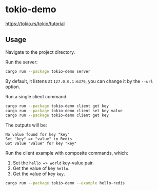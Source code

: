 # tokio-demo

https://tokio.rs/tokio/tutorial

## Usage

Navigate to the project directory.

Run the server:

```bash
cargo run --package tokio-demo server
```

By default, it listens at `127.0.0.1:6379`, you can change it by the `--url` option.

Run a single client command:

```bash
cargo run --package tokio-demo client get key
cargo run --package tokio-demo client set key value
cargo run --package tokio-demo client get key
```

The outputs will be:

```
No value found for key "key"
Set "key" => "value" in Redis
Got value "value" for key "key"
```

Run the client example with composite commands, which:
1. Set the `hello => world` key-value pair.
2. Get the value of key `hello`.
2. Get the value of key `key`.

```bash
cargo run --package tokio-demo --example hello-redis
```
